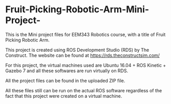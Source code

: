 # Fruit-Picking-Robotic-Arm-Mini-Project-
This is the Mini project files for EEM343 Robotics course, with a title of Fruit Picking Robotic Arm.

This project is created using ROS Development Studio (RDS) by The Construct. The website can be found at https://rds.theconstructsim.com/

For this project, the virtual machines used are Ubuntu 16.04 + ROS Kinetic + Gazebo 7 and all these softwares are run virtually on RDS.

All the project files can be found in the uploaded ZIP file. 

All these files still can be run on the actual ROS software regardless of the fact that this project were created on a virtual machine.


